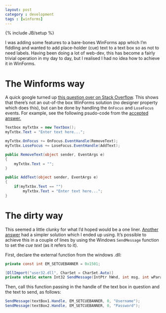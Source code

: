 ```yaml
---
layout: post
category : development
tags : [winforms]
---
```

{% include JB/setup %}

I was adding some features to a bare-bones WinForms app which I’m fiddling and wanted to add place-holder (cue) text to a text box so as not to need labels. Having been doing a lot of web-dev, this has become a fairly trivial operation in my day to day, but I realised I had no idea how to achieve it in WinForms.

# The Winforms way

A quick google turned up [this question over on Stack Overflow](https://stackoverflow.com/questions/11873378/adding-placeholder-text-to-textbox). This shows that there’s not an out-of-the box WinForms solution (no designer property which does this), but can be done by handling the `OnFocus` and `LoseFocus` events. For example, see the following psudo-code from the [accepted answer.](http://stackoverflow.com/a/11873521/15667)

```csharp
Textbox myTxtbx = new Textbox();
myTxtbx.Text = "Enter text here...";

myTxtbx.OnFocus += OnFocus.EventHandle(RemoveText);
myTxtbx.LoseFocus += LoseFocus.EventHandle(AddText);

public RemoveText(object sender, EventArgs e)
{
    myTxtbx.Text = "";
}

public AddText(object sender, EventArgs e)
{
    if(myTxtbx.Text == "")
        myTxtbx.Text = "Enter text here...";
}
```

# The dirty way

This seemed a little clunky for what I’d hoped would be a one liner. [Another answer](http://stackoverflow.com/a/22405509/15667) had a simpler solution which I ended up using. It’s possible to achieve this in a couple of lines by using the Windows `SendMessage` function to set the *cue text* (as it refers to it).

First, declare the external function from the windows .dll:

```csharp
private const int EM_SETCUEBANNER = 0x1501;

[DllImport("user32.dll", CharSet = CharSet.Auto)]
private static extern Int32 SendMessage(IntPtr hWnd, int msg, int wParam, [MarshalAs(UnmanagedType.LPWStr)]string lParam);
```

Then, call this function passing in the handle of the text box in question and the text to send, as follows:

```csharp
SendMessage(textBox1.Handle, EM_SETCUEBANNER, 0, "Username");
SendMessage(textBox2.Handle, EM_SETCUEBANNER, 0, "Password");
```
